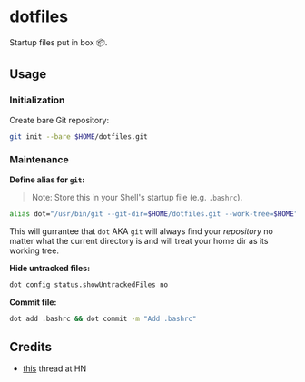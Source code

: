 # dotfiles
Startup files put in box 📦.

## Usage

### Initialization

Create bare Git repository:

```bash
git init --bare $HOME/dotfiles.git
```

### Maintenance

**Define alias for `git`:**

> Note: Store this in your Shell's startup file (e.g. `.bashrc`).

```bash
alias dot="/usr/bin/git --git-dir=$HOME/dotfiles.git --work-tree=$HOME"
```

This will gurrantee that `dot` AKA `git` will always find your _repository_ no matter what the current directory is
and will treat your home dir as its working tree.

**Hide untracked files:**

```bash
dot config status.showUntrackedFiles no
```

**Commit file:**
```bash
dot add .bashrc && dot commit -m "Add .bashrc"
```

## Credits

- [this](https://news.ycombinator.com/item?id=11070797) thread at HN
